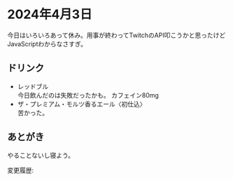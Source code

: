 # 2024年4月3日

今日はいろいろあって休み。用事が終わってTwitchのAPI叩こうかと思ったけどJavaScriptわからなさすぎ。

## ドリンク

- レッドブル  
今日飲んだのは失敗だったかも。
カフェイン80mg
- ザ・プレミアム・モルツ香るエール〈初仕込〉  
苦かった。

## あとがき

やることないし寝よう。

変更履歴:  

